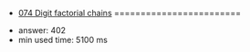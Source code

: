 + [074 Digit factorial chains](http://projecteuler.net/problem=74)
========================

- answer: 402 
- min used time: 5100 ms

